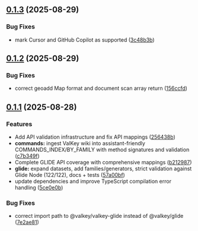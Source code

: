 ## [0.1.3](https://github.com/avifenesh/valkey-glidejs-mcp/compare/v0.1.2...v0.1.3) (2025-08-29)


### Bug Fixes

* mark Cursor and GitHub Copilot as supported ([3c48b3b](https://github.com/avifenesh/valkey-glidejs-mcp/commit/3c48b3bf556d3ec187c862d6b130b5ac34d2f2ee))

## [0.1.2](https://github.com/avifenesh/valkey-glidejs-mcp/compare/v0.1.1...v0.1.2) (2025-08-29)


### Bug Fixes

* correct geoadd Map format and document scan array return ([156ccfd](https://github.com/avifenesh/valkey-glidejs-mcp/commit/156ccfd6027c0459237aaab60f1b3ef4c32ddff0))

## [0.1.1](https://github.com/avifenesh/valkey-glidejs-mcp/compare/v0.1.0...v0.1.1) (2025-08-28)


### Features

* Add API validation infrastructure and fix API mappings ([256438b](https://github.com/avifenesh/valkey-glidejs-mcp/commit/256438b7c107b7674945cfd90eb0e97bdad2cff3))
* **commands:** ingest ValKey wiki into assistant-friendly COMMANDS_INDEX/BY_FAMILY with method signatures and validation ([c7b349f](https://github.com/avifenesh/valkey-glidejs-mcp/commit/c7b349f598569e28e92dd9c972a39beeefb3a45a))
* Complete GLIDE API coverage with comprehensive mappings ([b212987](https://github.com/avifenesh/valkey-glidejs-mcp/commit/b212987473aa93953d54ee6132146193aebf4225))
* **glide:** expand datasets, add families/generators, strict validation against Glide Node (122/122), docs + tests ([57a00bf](https://github.com/avifenesh/valkey-glidejs-mcp/commit/57a00bfeb468dbf680fbe638a74db04487ee6797))
* update dependencies and improve TypeScript compilation error handling ([5ce0e0b](https://github.com/avifenesh/valkey-glidejs-mcp/commit/5ce0e0bcf90c5135715aca5bf6d319f8ef97dd8c))


### Bug Fixes

* correct import path to @valkey/valkey-glide instead of @valkey/glide ([7e2ae81](https://github.com/avifenesh/valkey-glidejs-mcp/commit/7e2ae8112379c748afff80a885f5a0bf4d27080e))

